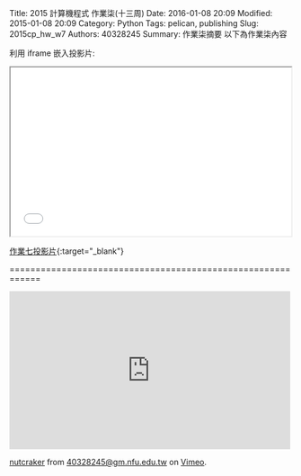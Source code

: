 Title: 2015 計算機程式 作業柒(十三周)
Date: 2016-01-08 20:09
Modified: 2015-01-08 20:09
Category: Python
Tags: pelican, publishing
Slug: 2015cp_hw_w7
Authors: 40328245
Summary: 作業柒摘要
以下為作業柒內容

利用 iframe 嵌入投影片:

<iframe src="simplest7.html" width="500" height="300"></iframe>

[作業七投影片](simplest7.html){:target="_blank"}


============================================================


 <iframe src="https://player.vimeo.com/video/151207756" width="500" height="281" frameborder="0" webkitallowfullscreen mozallowfullscreen allowfullscreen></iframe> <p><a href="https://vimeo.com/151207756">nutcraker</a> from <a href="https://vimeo.com/user45396653">40328245@gm.nfu.edu.tw</a> on <a href="https://vimeo.com">Vimeo</a>.</p>


